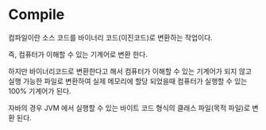 # Compile
컴파일이란 소스 코드를 바이너리 코드(이진코드)로 변환하는 작업이다.

즉, 컴퓨터가 이해할 수 있는 기계어로 변환 한다.

하지만 바이너리코드로 변환한다고 해서 컴퓨터가 이해할 수 있는 기계어가 되지 않고 실행 가능한 파일로 변환하여 실제 메모리에 할당 되었을때 컴퓨터가 실행할 수 있는 100% 기계어가 된다.

자바의 경우 JVM 에서 실행할 수 있는 바이트 코드 형식의 클래스 파일(목적 파일)로 변환 된다.